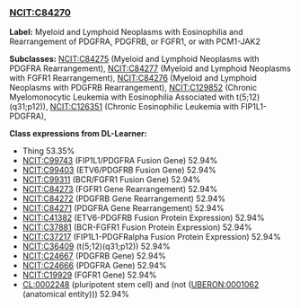 
### [NCIT:C84270](http://purl.obolibrary.org/obo/NCIT_C84270)
**Label:** Myeloid and Lymphoid Neoplasms with Eosinophilia and Rearrangement of PDGFRA, PDGFRB, or FGFR1, or with PCM1-JAK2

**Subclasses:** [NCIT:C84275](http://purl.obolibrary.org/obo/NCIT_C84275) (Myeloid and Lymphoid Neoplasms with PDGFRA Rearrangement), [NCIT:C84277](http://purl.obolibrary.org/obo/NCIT_C84277) (Myeloid and Lymphoid Neoplasms with FGFR1 Rearrangement), [NCIT:C84276](http://purl.obolibrary.org/obo/NCIT_C84276) (Myeloid and Lymphoid Neoplasms with PDGFRB Rearrangement), [NCIT:C129852](http://purl.obolibrary.org/obo/NCIT_C129852) (Chronic Myelomonocytic Leukemia with Eosinophilia Associated with t(5;12)(q31;p12)), [NCIT:C126351](http://purl.obolibrary.org/obo/NCIT_C126351) (Chronic Eosinophilic Leukemia with FIP1L1-PDGFRA), 

**Class expressions from DL-Learner:**

- Thing 53.35%
- [NCIT:C99743](http://purl.obolibrary.org/obo/NCIT_C99743) (FIP1L1/PDGFRA Fusion Gene) 52.94%
- [NCIT:C99403](http://purl.obolibrary.org/obo/NCIT_C99403) (ETV6/PDGFRB Fusion Gene) 52.94%
- [NCIT:C99311](http://purl.obolibrary.org/obo/NCIT_C99311) (BCR/FGFR1 Fusion Gene) 52.94%
- [NCIT:C84273](http://purl.obolibrary.org/obo/NCIT_C84273) (FGFR1 Gene Rearrangement) 52.94%
- [NCIT:C84272](http://purl.obolibrary.org/obo/NCIT_C84272) (PDGFRB Gene Rearrangement) 52.94%
- [NCIT:C84271](http://purl.obolibrary.org/obo/NCIT_C84271) (PDGFRA Gene Rearrangement) 52.94%
- [NCIT:C41382](http://purl.obolibrary.org/obo/NCIT_C41382) (ETV6-PDGFRB Fusion Protein Expression) 52.94%
- [NCIT:C37881](http://purl.obolibrary.org/obo/NCIT_C37881) (BCR-FGFR1 Fusion Protein Expression) 52.94%
- [NCIT:C37217](http://purl.obolibrary.org/obo/NCIT_C37217) (FIP1L1-PDGFRalpha Fusion Protein Expression) 52.94%
- [NCIT:C36409](http://purl.obolibrary.org/obo/NCIT_C36409) (t(5;12)(q31;p12)) 52.94%
- [NCIT:C24667](http://purl.obolibrary.org/obo/NCIT_C24667) (PDGFRB Gene) 52.94%
- [NCIT:C24666](http://purl.obolibrary.org/obo/NCIT_C24666) (PDGFRA Gene) 52.94%
- [NCIT:C19929](http://purl.obolibrary.org/obo/NCIT_C19929) (FGFR1 Gene) 52.94%
- [CL:0002248](http://purl.obolibrary.org/obo/CL_0002248) (pluripotent stem cell) and (not ([UBERON:0001062](http://purl.obolibrary.org/obo/UBERON_0001062) (anatomical entity))) 52.94%


